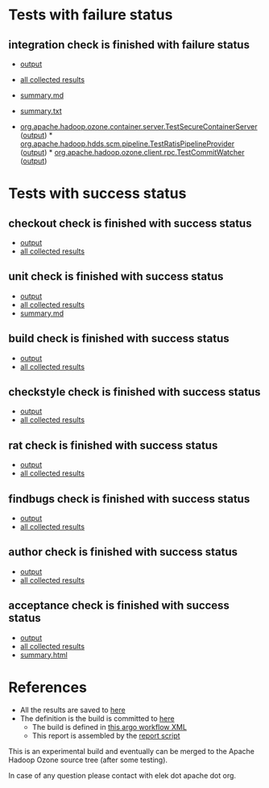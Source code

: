 # Tests with failure status

## integration check is finished with failure status

   * [output](https://raw.githubusercontent.com/elek/ozone-ci/master/pr/pr-hdds-1937-lmpjj/integration/output.log)
   * [all collected results](https://github.com/elek/ozone-ci/tree/master/pr/pr-hdds-1937-lmpjj/integration)
   * [summary.md](https://github.com/elek/ozone-ci/tree/master/pr/pr-hdds-1937-lmpjj/integration/summary.md)
   * [summary.txt](https://github.com/elek/ozone-ci/tree/master/pr/pr-hdds-1937-lmpjj/integration/summary.txt)

 * [org.apache.hadoop.ozone.container.server.TestSecureContainerServer](hadoop-ozone/integration-test/org.apache.hadoop.ozone.container.server.TestSecureContainerServer.txt) ([output](hadoop-ozone/integration-test/org.apache.hadoop.ozone.container.server.TestSecureContainerServer-output.txt/\n)) * [org.apache.hadoop.hdds.scm.pipeline.TestRatisPipelineProvider](hadoop-ozone/integration-test/org.apache.hadoop.hdds.scm.pipeline.TestRatisPipelineProvider.txt) ([output](hadoop-ozone/integration-test/org.apache.hadoop.hdds.scm.pipeline.TestRatisPipelineProvider-output.txt/\n)) * [org.apache.hadoop.ozone.client.rpc.TestCommitWatcher](hadoop-ozone/integration-test/org.apache.hadoop.ozone.client.rpc.TestCommitWatcher.txt) ([output](hadoop-ozone/integration-test/org.apache.hadoop.ozone.client.rpc.TestCommitWatcher-output.txt/\n))



# Tests with success status

## checkout check is finished with success status

   * [output](https://raw.githubusercontent.com/elek/ozone-ci/master/pr/pr-hdds-1937-lmpjj/checkout/output.log)
   * [all collected results](https://github.com/elek/ozone-ci/tree/master/pr/pr-hdds-1937-lmpjj/checkout)


## unit check is finished with success status

   * [output](https://raw.githubusercontent.com/elek/ozone-ci/master/pr/pr-hdds-1937-lmpjj/unit/output.log)
   * [all collected results](https://github.com/elek/ozone-ci/tree/master/pr/pr-hdds-1937-lmpjj/unit)
   * [summary.md](https://github.com/elek/ozone-ci/tree/master/pr/pr-hdds-1937-lmpjj/unit/summary.md)




## build check is finished with success status

   * [output](https://raw.githubusercontent.com/elek/ozone-ci/master/pr/pr-hdds-1937-lmpjj/build/output.log)
   * [all collected results](https://github.com/elek/ozone-ci/tree/master/pr/pr-hdds-1937-lmpjj/build)


## checkstyle check is finished with success status

   * [output](https://raw.githubusercontent.com/elek/ozone-ci/master/pr/pr-hdds-1937-lmpjj/checkstyle/output.log)
   * [all collected results](https://github.com/elek/ozone-ci/tree/master/pr/pr-hdds-1937-lmpjj/checkstyle)


## rat check is finished with success status

   * [output](https://raw.githubusercontent.com/elek/ozone-ci/master/pr/pr-hdds-1937-lmpjj/rat/output.log)
   * [all collected results](https://github.com/elek/ozone-ci/tree/master/pr/pr-hdds-1937-lmpjj/rat)


## findbugs check is finished with success status

   * [output](https://raw.githubusercontent.com/elek/ozone-ci/master/pr/pr-hdds-1937-lmpjj/findbugs/output.log)
   * [all collected results](https://github.com/elek/ozone-ci/tree/master/pr/pr-hdds-1937-lmpjj/findbugs)


## author check is finished with success status

   * [output](https://raw.githubusercontent.com/elek/ozone-ci/master/pr/pr-hdds-1937-lmpjj/author/output.log)
   * [all collected results](https://github.com/elek/ozone-ci/tree/master/pr/pr-hdds-1937-lmpjj/author)


## acceptance check is finished with success status

   * [output](https://raw.githubusercontent.com/elek/ozone-ci/master/pr/pr-hdds-1937-lmpjj/acceptance/output.log)
   * [all collected results](https://github.com/elek/ozone-ci/tree/master/pr/pr-hdds-1937-lmpjj/acceptance)
   * [summary.html](https://elek.github.io/ozone-ci/pr/pr-hdds-1937-lmpjj/acceptance/summary.html)




# References

 * All the results are saved to [here](https://github.com/elek/ozone-ci/tree/master/pr/pr-hdds-1937-lmpjj/)
 * The definition is the build is committed to [here](https://github.com/elek/argo-ozone)
    * The build is defined in [this argo workflow XML](https://github.com/elek/argo-ozone/blob/master/ozone-build.yaml)
    * This report is assembled by the [report script](https://github.com/elek/argo-ozone/blob/master/scripts/report.sh)

This is an experimental build and eventually can be merged to the Apache Hadoop Ozone source tree (after some testing).

In case of any question please contact with elek dot apache dot org.
